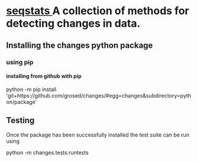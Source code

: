 # <u> seqstats </u> A collection of methods for detecting changes in data. </u>

## Installing the changes python package

### using pip

#### installing from github with pip

python -m pip install 'git+https<area>://github.com/grosed/changes/#egg=changes&subdirectory=python/package'

## Testing

Once the package has been successfully installed the test suite can be run using

python -m changes.tests.runtests
